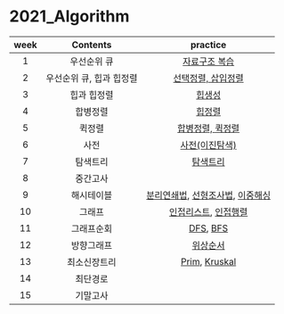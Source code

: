 # 2021_Algorithm

|week|Contents|practice|
|:--:|:--:|:--:|
|1|우선순위 큐|[자료구조 복습](https://github.com/yunjeong-chang/2021_Algorithm/blob/main/1%EC%A3%BC%EC%B0%A8/1%EC%A3%BC%EC%B0%A8%20%EC%8B%A4%EC%8A%B5.md)|
|2|우선순위 큐, 힙과 힙정렬|[선택정렬, 삽입정렬](https://github.com/yunjeong-chang/2021_Algorithm/blob/main/2%EC%A3%BC%EC%B0%A8/2%EC%A3%BC%EC%B0%A8%20%EC%8B%A4%EC%8A%B5.md)|
|3|힙과 힙정렬|[힙생성](https://github.com/yunjeong-chang/2021_Algorithm/blob/main/3%EC%A3%BC%EC%B0%A8/3%EC%A3%BC%EC%B0%A8%20%EC%8B%A4%EC%8A%B5.md)|
|4|합병정렬|[힙정렬](https://github.com/yunjeong-chang/2021_Algorithm/blob/main/4%EC%A3%BC%EC%B0%A8/4%EC%A3%BC%EC%B0%A8%20%EC%8B%A4%EC%8A%B5.md)|
|5|퀵정렬|[합병정렬, 퀵정렬](https://github.com/yunjeong-chang/2021_Algorithm/blob/main/5%EC%A3%BC%EC%B0%A8/5%EC%A3%BC%EC%B0%A8%20%EC%8B%A4%EC%8A%B5.md)|
|6|사전|[사전(이진탐색)](https://github.com/yunjeong-chang/2021_Algorithm/blob/main/6%EC%A3%BC%EC%B0%A8/6%EC%A3%BC%EC%B0%A8%20%EC%8B%A4%EC%8A%B5.md)|
|7|탐색트리|[탐색트리](https://github.com/yunjeong-chang/2021_Algorithm/blob/main/7%EC%A3%BC%EC%B0%A8/%ED%83%90%EC%83%89%ED%8A%B8%EB%A6%AC%20%EC%8B%A4%EC%8A%B5.md)|
|8|중간고사||
|9|해시테이블|[분리연쇄법](https://github.com/yunjeong-chang/2021_Algorithm/blob/main/9%EC%A3%BC%EC%B0%A8/%EB%B6%84%EB%A6%AC%EC%97%B0%EC%87%84%EB%B2%95-%ED%95%B4%EC%8B%9C%ED%85%8C%EC%9D%B4%EB%B8%94.md), [선형조사법](https://github.com/yunjeong-chang/2021_Algorithm/blob/main/9%EC%A3%BC%EC%B0%A8/%EA%B0%9C%EB%B0%A9%EC%A3%BC%EC%86%8C%EB%B2%95-%EC%84%A0%ED%98%95%EC%A1%B0%EC%82%AC%EB%B2%95.md), [이중해싱](https://github.com/yunjeong-chang/2021_Algorithm/blob/main/9%EC%A3%BC%EC%B0%A8/%EA%B0%9C%EB%B0%A9%EC%A3%BC%EC%86%8C%EB%B2%95-%EC%9D%B4%EC%A4%91%ED%95%B4%EC%8B%B1.md)|
|10|그래프|[인접리스트](https://github.com/yunjeong-chang/2021_Algorithm/blob/main/10%EC%A3%BC%EC%B0%A8/%EA%B7%B8%EB%9E%98%ED%94%84-%EC%9D%B8%EC%A0%91%EB%A6%AC%EC%8A%A4%ED%8A%B8.md), [인접행렬](https://github.com/yunjeong-chang/2021_Algorithm/blob/main/10%EC%A3%BC%EC%B0%A8/%EA%B7%B8%EB%9E%98%ED%94%84-%EC%9D%B8%EC%A0%91%ED%96%89%EB%A0%AC.md)|
|11|그래프순회|[DFS](https://github.com/yunjeong-chang/2021_Algorithm/blob/main/11%EC%A3%BC%EC%B0%A8/%EA%B7%B8%EB%9E%98%ED%94%84%EC%88%9C%ED%9A%8C-DFS.md), [BFS](https://github.com/yunjeong-chang/2021_Algorithm/blob/main/11%EC%A3%BC%EC%B0%A8/%EA%B7%B8%EB%9E%98%ED%94%84%EC%88%9C%ED%9A%8C-BFS.md)|
|12|방향그래프|[위상순서](https://github.com/yunjeong-chang/2021_Algorithm/blob/main/12%EC%A3%BC%EC%B0%A8/%EB%B0%A9%ED%96%A5%EA%B7%B8%EB%9E%98%ED%94%84-%EC%9C%84%EC%83%81%EC%88%9C%EC%84%9C.md)|
|13|최소신장트리|[Prim](https://github.com/yunjeong-chang/2021_Algorithm/blob/main/13%EC%A3%BC%EC%B0%A8/%EC%B5%9C%EC%86%8C%EC%8B%A0%EC%9E%A5%ED%8A%B8%EB%A6%AC-Prim.md), [Kruskal](https://github.com/yunjeong-chang/2021_Algorithm/blob/main/13%EC%A3%BC%EC%B0%A8/%EC%B5%9C%EC%86%8C%EC%8B%A0%EC%9E%A5%ED%8A%B8%EB%A6%AC-Kruskal.md)|
|14|최단경로||
|15|기말고사||
